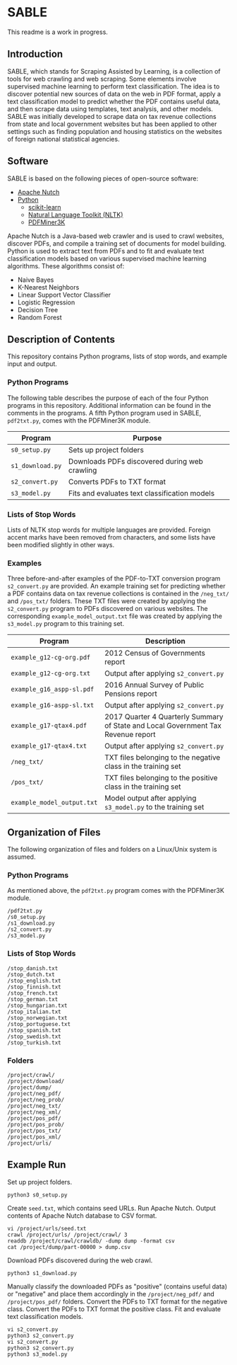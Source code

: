 # SABLE

This readme is a work in progress.

## Introduction

SABLE, which stands for Scraping Assisted by Learning, is a collection of tools for web crawling and web scraping.  Some elements involve supervised machine learning to perform text classification.  The idea is to discover potential new sources of data on the web in PDF format, apply a text classification model to predict whether the PDF contains useful data, and then scrape data using templates, text analysis, and other models.  SABLE was initially developed to scrape data on tax revenue collections from state and local government websites but has been applied to other settings such as finding population and housing statistics on the websites of foreign national statistical agencies.

## Software

SABLE is based on the following pieces of open-source software:

* [Apache Nutch](http://nutch.apache.org/)
* [Python](http://www.python.org/)
  * [scikit-learn](http://www.scikit-learn.org/stable/)
  * [Natural Language Toolkit (NLTK)](https://www.nltk.org/)
  * [PDFMiner3K](https://github.com/jaepil/pdfminer3k/)

Apache Nutch is a Java-based web crawler and is used to crawl websites, discover PDFs, and compile a training set of documents for model building.  Python is used to extract text from PDFs and to fit and evaluate text classification models based on various supervised machine learning algorithms.  These algorithms consist of:

* Naive Bayes
* K-Nearest Neighbors
* Linear Support Vector Classifier
* Logistic Regression
* Decision Tree
* Random Forest

## Description of Contents

This repository contains Python programs, lists of stop words, and example input and output.

### Python Programs

The following table describes the purpose of each of the four Python programs in this repository.  Additional information can be found in the comments in the programs.  A fifth Python program used in SABLE, ```pdf2txt.py```, comes with the PDFMiner3K module.

| Program              | Purpose                                       |
| -------------------- | --------------------------------------------- |
| ```s0_setup.py```    | Sets up project folders                       |
| ```s1_download.py``` | Downloads PDFs discovered during web crawling |
| ```s2_convert.py```  | Converts PDFs to TXT format                   |
| ```s3_model.py ```   | Fits and evaluates text classification models |

### Lists of Stop Words

Lists of NLTK stop words for multiple languages are provided.  Foreign accent marks have been removed from characters, and some lists have been modified slightly in other ways.

### Examples

Three before-and-after examples of the PDF-to-TXT conversion program ```s2_convert.py``` are provided.  An example training set for predicting whether a PDF contains data on tax revenue collections is contained in the ```/neg_txt/``` and ```/pos_txt/``` folders.  These TXT files were created by applying the ```s2_convert.py``` program to PDFs discovered on various websites.  The corresponding ```example_model_output.txt``` file was created by applying the ```s3_model.py``` program to this training set.

| Program                        | Description                                                                       |
| ------------------------------ | --------------------------------------------------------------------------------- |
| ```example_g12-cg-org.pdf```   | 2012 Census of Governments report                                                 |
| ```example_g12-cg-org.txt```   | Output after applying ```s2_convert.py```                                         |
| ```example_g16_aspp-sl.pdf```  | 2016 Annual Survey of Public Pensions report                                      |
| ```example_g16-aspp-sl.txt```  | Output after applying ```s2_convert.py```                                         |
| ```example_g17-qtax4.pdf```    | 2017 Quarter 4 Quarterly Summary of State and Local Government Tax Revenue report |
| ```example_g17-qtax4.txt```    | Output after applying ```s2_convert.py```                                         |
| ```/neg_txt/```                | TXT files belonging to the negative class in the training set                     |
| ```/pos_txt/```                | TXT files belonging to the positive class in the training set                     |
| ```example_model_output.txt``` | Model output after applying ```s3_model.py``` to the training set                 |

## Organization of Files

The following organization of files and folders on a Linux/Unix system is assumed.

### Python Programs

As mentioned above, the ```pdf2txt.py``` program comes with the PDFMiner3K module.

```
/pdf2txt.py
/s0_setup.py
/s1_download.py
/s2_convert.py
/s3_model.py
```

### Lists of Stop Words

```
/stop_danish.txt
/stop_dutch.txt
/stop_english.txt
/stop_finnish.txt
/stop_french.txt
/stop_german.txt
/stop_hungarian.txt
/stop_italian.txt
/stop_norwegian.txt
/stop_portuguese.txt
/stop_spanish.txt
/stop_swedish.txt
/stop_turkish.txt
```

### Folders

```
/project/crawl/
/project/download/
/project/dump/
/project/neg_pdf/
/project/neg_prob/
/project/neg_txt/
/project/neg_xml/
/project/pos_pdf/
/project/pos_prob/
/project/pos_txt/
/project/pos_xml/
/project/urls/
```

## Example Run

Set up project folders.

```
python3 s0_setup.py
```

Create ```seed.txt```, which contains seed URLs.  Run Apache Nutch.  Output contents of Apache Nutch database to CSV format.

```
vi /project/urls/seed.txt
crawl /project/urls/ /project/crawl/ 3
readdb /project/crawl/crawldb/ -dump dump -format csv
cat /project/dump/part-00000 > dump.csv
```

Download PDFs discovered during the web crawl.

```
python3 s1_download.py
```

Manually classify the downloaded PDFs as "positive" (contains useful data) or "negative" and place them accordingly in the ```/project/neg_pdf/``` and ```/project/pos_pdf/``` folders.  Convert the PDFs to TXT format for the negative class.  Convert the PDFs to TXT format the positive class.  Fit and evaluate text classification models.

```
vi s2_convert.py
python3 s2_convert.py
vi s2_convert.py
python3 s2_convert.py
python3 s3_model.py
```
